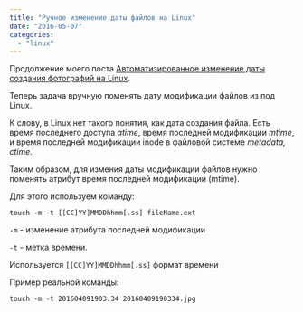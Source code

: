 ```yaml
---
title: "Ручное изменение даты файлов на Linux"
date: "2016-05-07"
categories: 
  - "linux"
---
```


Продолжение моего поста [Автоматизированное изменение даты создания фотографий на Linux](/entry/2016-04-24-автоматизированное-изменение-даты-создания-фотографий-на-linux/).

<!--more-->

Теперь задача вручную поменять дату модификации файлов из под Linux.

К слову, в Linux нет такого понятия, как дата создания файла.
Есть время последнего доступа *atime*, время последней модификации *mtime*, и время последней модификации inode в файловой системе *metadata, ctime*.

Таким образом, для измения даты модификации файлов нужно поменять атрибут время последней модификации (mtime).

Для этого используем команду:

`touch -m -t [[CC]YY]MMDDhhmm[.ss] fileName.ext`

`-m` - изменение атрибута последней модификации

`-t` - метка времени.

Используется `[[CC]YY]MMDDhhmm[.ss]` формат времени

Пример реальной команды:

`touch -m -t 201604091903.34 20160409190334.jpg`
